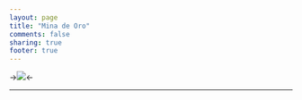 ```yaml
---
layout: page
title: "Mina de Oro"
comments: false
sharing: true
footer: true
---
```


->![](http://img2.wikia.nocookie.net/__cb20130217142847/clashofclans/images/thumb/0/0d/Gold_Mine11.png/250px-Gold_Mine11.png)<-

---
